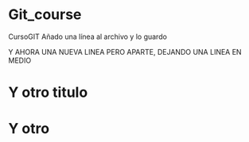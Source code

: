 # Git_course
CursoGIT
Añado una línea al archivo y lo guardo

Y AHORA UNA NUEVA LINEA PERO APARTE, DEJANDO UNA LINEA EN MEDIO

# Y otro titulo
# Y otro
